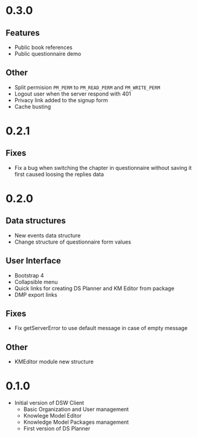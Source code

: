 # 0.3.0

## Features

- Public book references
- Public questionnaire demo

## Other

- Split permision `PM_PERM` to `PM_READ_PERM` and `PM_WRITE_PERM`
- Logout user when the server respond with 401
- Privacy link added to the signup form
- Cache busting


# 0.2.1

## Fixes

- Fix a bug when switching the chapter in questionnaire without saving it first caused loosing the replies data 


# 0.2.0

## Data structures

- New events data structure
- Change structure of questionnaire form values

## User Interface

- Bootstrap 4
- Collapsible menu
- Quick links for creating DS Planner and KM Editor from package
- DMP export links

## Fixes

- Fix getServerError to use default message in case of empty message

## Other

- KMEditor module new structure


# 0.1.0

- Initial version of DSW Client
    - Basic Organization and User management
    - Knowlege Model Editor
    - Knowledge Model Packages management
    - First version of DS Planner
